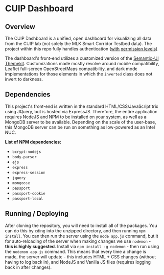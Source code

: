 # CUIP Dashboard

## Overview

The CUIP Dashboard is a unified, open dashboard for visualizing all data from the CUIP lab (not solely the MLK Smart Corridor Testbed data). The project within this repo fully handles authentication (<u>with permission levels</u>).

The dashboard's front-end utilizes a customized version of the [Semantic-UI Themekit](https://semantic-ui.com/). Customizations made mostly revolve around mobile compatibility, Leaflet full-screen OpenStreetMaps compatibility, and dark mode implementations for those elements in which the `inverted` class does not invert to darkness.

## Dependencies

This project's front-end is written in the standard HTML/CSS/JavaScript trio using JQuery, but is hosted via ExpressJS. Therefore, the entire application requires NodeJS and NPM to be installed on your system, as well as a MongoDB server to be available. Depending on the scale of the user-base, this MongoDB server can be run on something as low-powered as an Intel NUC.

**List of NPM dependencies:**

- `bcrypt-nodejs`
- `body-parser`
- `ejs`
- `express`
- `express-session`
- `jquery`
- `mongoose`
- `passport`
- `passport-cookie`
- `passport-local`

## Running / Deploying

After cloning the repository, you will need to install all of the packages. You can do this by `cd`ing into the unzipped directory, and then running `npm install`. You can then run the server using the `node app.js` command, but it for auto-reloading of the server when making changes we use `nodemon` - **this is highly suggested**. Install via `npm install -g nodemon` - then run using the `nodemon app.js` command. This means that every time a change is made, the server will update - this includes HTML + CSS changes (without having to log back in), and NodeJS and Vanilla JS  files (requires logging back in after changes).
